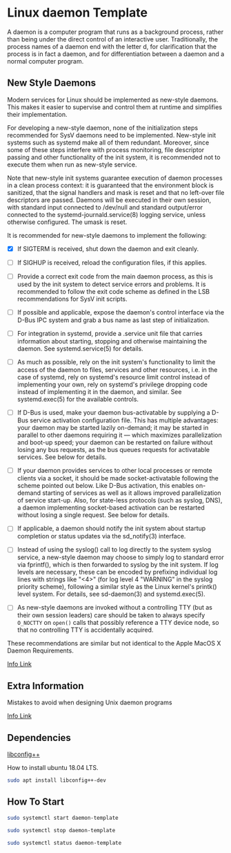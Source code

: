 # Linux daemon Template

A daemon is a computer program that runs as a background process, rather than being under the direct control of an interactive user. Traditionally, the process names of a daemon end with the letter d, for clarification that the process is in fact a daemon, and for differentiation between a daemon and a normal computer program.


## New Style Daemons

Modern services for Linux should be implemented as new-style daemons. This makes it easier to supervise and control them at runtime and simplifies their implementation.

For developing a new-style daemon, none of the initialization steps recommended for SysV daemons need to be implemented. New-style init systems such as systemd make all of them redundant. Moreover, since some of these steps interfere with process monitoring, file descriptor passing and other functionality of the init system, it is recommended not to execute them when run as new-style service.

Note that new-style init systems guarantee execution of daemon processes in a clean process context: it is guaranteed that the environment block is sanitized, that the signal handlers and mask is reset and that no left-over file descriptors are passed. Daemons will be executed in their own session, with standard input connected to /dev/null and standard output/error connected to the systemd-journald.service(8) logging service, unless otherwise configured. The umask is reset.

It is recommended for new-style daemons to implement the following:

- [x] If SIGTERM is received, shut down the daemon and exit cleanly.

- [ ] If SIGHUP is received, reload the configuration files, if this applies.

- [ ] Provide a correct exit code from the main daemon process, as this is used by the init system to detect service errors and problems. It is recommended to follow the exit code scheme as defined in the LSB recommendations for SysV init scripts.

- [ ] If possible and applicable, expose the daemon's control interface via the D-Bus IPC system and grab a bus name as last step of initialization.

- [ ] For integration in systemd, provide a .service unit file that carries information about starting, stopping and otherwise maintaining the daemon. See systemd.service(5) for details.

- [ ] As much as possible, rely on the init system's functionality to limit the access of the daemon to files, services and other resources, i.e. in the case of systemd, rely on systemd's resource limit control instead of implementing your own, rely on systemd's privilege dropping code instead of implementing it in the daemon, and similar. See systemd.exec(5) for the available controls.

- [ ] If D-Bus is used, make your daemon bus-activatable by supplying a D-Bus service activation configuration file. This has multiple advantages: your daemon may be started lazily on-demand; it may be started in parallel to other daemons requiring it — which maximizes parallelization and boot-up speed; your daemon can be restarted on failure without losing any bus requests, as the bus queues requests for activatable services. See below for details.

- [ ] If your daemon provides services to other local processes or remote clients via a socket, it should be made socket-activatable following the scheme pointed out below. Like D-Bus activation, this enables on-demand starting of services as well as it allows improved parallelization of service start-up. Also, for state-less protocols (such as syslog, DNS), a daemon implementing socket-based activation can be restarted without losing a single request. See below for details.

- [ ] If applicable, a daemon should notify the init system about startup completion or status updates via the sd_notify(3) interface.

- [ ] Instead of using the syslog() call to log directly to the system syslog service, a new-style daemon may choose to simply log to standard error via fprintf(), which is then forwarded to syslog by the init system. If log levels are necessary, these can be encoded by prefixing individual log lines with strings like "<4>" (for log level 4 "WARNING" in the syslog priority scheme), following a similar style as the Linux kernel's printk() level system. For details, see sd-daemon(3) and systemd.exec(5).

- [ ] As new-style daemons are invoked without a controlling TTY (but as their own session leaders) care should be taken to always specify `O_NOCTTY` on `open()` calls that possibly reference a TTY device node, so that no controlling TTY is accidentally acquired.

These recommendations are similar but not identical to the Apple MacOS X Daemon Requirements.

[Info Link](https://www.freedesktop.org/software/systemd/man/daemon.html#New-Style%20Daemons)


## Extra Information

Mistakes to avoid when designing Unix daemon programs

[Info Link](https://jdebp.eu/FGA/unix-daemon-design-mistakes-to-avoid.html)


## Dependencies

[libconfig++](https://hyperrealm.github.io/libconfig/)

How to install ubuntu 18.04 LTS.
```bash
sudo apt install libconfig++-dev
```

## How To Start

```bash
sudo systemctl start daemon-template

sudo systemctl stop daemon-template

sudo systemctl status daemon-template
```


